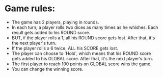 # Game rules:
- The game has 2 players, playing in rounds.<br>
- In each turn, a player rolls two dices as many times as he whishes. Each result gets added to his ROUND score.<br>
- BUT, if the player rolls a 1, all his ROUND score gets lost. After that, it's the next player's turn.<br>
- If the player rolls a 6 twice, ALL his SCORE gets lost.<br>
- The player can choose to 'Hold', which means that his ROUND score gets added to his GLOBAL score. After that, it's the next player's turn.<br>
- The first player to reach 100 points on GLOBAL score wins the game.<br>
- You can change the winning score.
